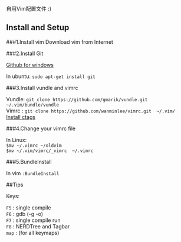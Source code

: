 自用Vim配置文件 :)

Install and Setup 
----------------------------------
###1.Install   vim 
Download vim from Internet

###2.Install Git

[Github for windows](https://windows.github.com/)

In ubuntu: `sudo apt-get install git`

###3.Install vundle and vimrc

Vundle:   `git clone https://github.com/gmarik/vundle.git ~/.vim/bundle/vundle`<br />
Vimrc :   `git clone https://github.com/wanminlee/vimrc.git  ~/.vim/`<br />
[Install ctags](http://ctags.sourceforge.net/)

###4.Change your vimrc file

In Linux: <br />
`$mv ~/.vimrc ~/oldvim`<br />
`$mv ~/.vim/vimrc/_vimrc  ~/.vimrc`

###5.BundleInstall 

In vim  `:BundleInstall`

##Tips

Keys:

`F5`  : single compile <br />
`F6`  : gdb    (-g -o)<br />
`F7`  : single compile run<br />
`F8`  : NERDTree and Tagbar<br />
`map` : (for all keymaps)

